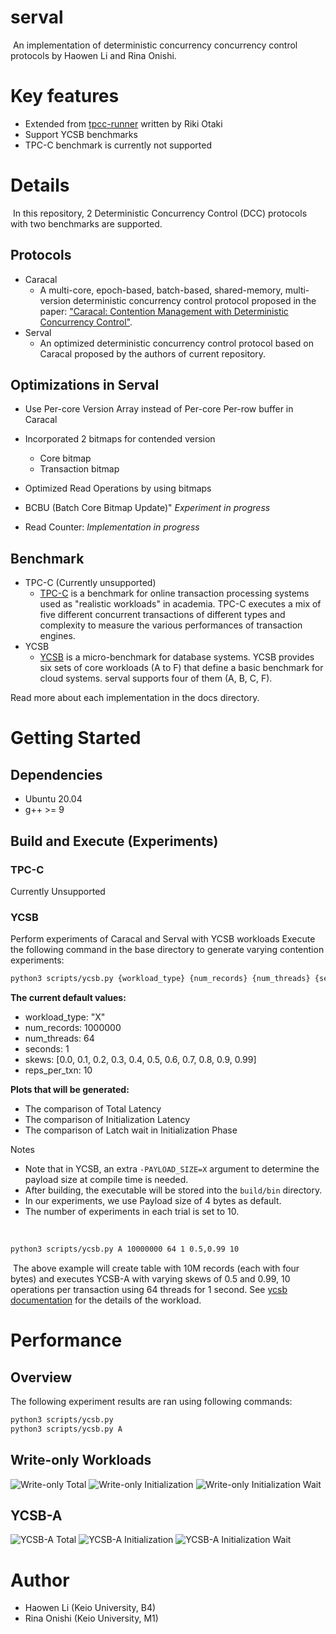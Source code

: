 # serval
​
An implementation of deterministic concurrency concurrency control protocols by Haowen Li and Rina Onishi.
​
# Key features
- Extended from [tpcc-runner](https://github.com/rotaki/tpcc-runner) written by Riki Otaki
- Support YCSB benchmarks
- TPC-C benchmark is currently not supported
​
# Details
​
In this repository, 2 Deterministic Concurrency Control (DCC) protocols with two benchmarks are supported.
​
## Protocols
- Caracal
  - A multi-core, epoch-based, batch-based, shared-memory, multi-version deterministic concurrency control protocol proposed in the paper: ["Caracal: Contention Management with Deterministic Concurrency Control"](https://www.eecg.toronto.edu/~ashvin/publications/caracal.pdf).
- Serval
  - An optimized deterministic concurrency control protocol based on Caracal proposed by the authors of current repository.


## Optimizations in Serval
- Use Per-core Version Array instead of Per-core Per-row buffer in Caracal

- Incorporated 2 bitmaps for contended version
  - Core bitmap
  - Transaction bitmap

- Optimized Read Operations by using bitmaps

- BCBU (Batch Core Bitmap Update)" *Experiment in progress*

- Read Counter: *Implementation in progress*

## Benchmark
- TPC-C (Currently unsupported)
  -  [TPC-C](http://www.tpc.org/tpcc/) is a benchmark for online transaction processing systems used as "realistic workloads" in academia.
TPC-C executes a mix of five different concurrent transactions of different types and complexity to measure the various performances of transaction engines.
- YCSB
  - [YCSB](https://ycsb.site) is a micro-benchmark for database systems. YCSB provides six sets of core workloads (A to F) that define a basic benchmark for cloud systems. serval supports four of them (A, B, C, F).
​

Read more about each implementation in the docs directory.
​
# Getting Started
## Dependencies
- Ubuntu 20.04
- g++ >= 9
​
## Build and Execute (Experiments)
### TPC-C
Currently Unsupported
​
### YCSB
Perform experiments of Caracal and Serval with YCSB workloads
​
Execute the following command in the base directory to generate varying contention experiments:
```sh
python3 scripts/ycsb.py {workload_type} {num_records} {num_threads} {seconds} {skews} {reps_per_txn} 
```
**​The current default values:**
- workload_type: "X"
- num_records: 1000000
- num_threads: 64
- seconds: 1
- skews: [0.0, 0.1, 0.2, 0.3, 0.4, 0.5, 0.6, 0.7, 0.8, 0.9, 0.99]
- reps_per_txn: 10

**Plots that will be generated:**
- The comparison of Total Latency
- The comparison of Initialization Latency
- The comparison of Latch wait in Initialization Phase

Notes
- Note that in YCSB, an extra `-PAYLOAD_SIZE=X` argument to determine the payload size at compile time is needed.
- After building, the executable will be stored into the `build/bin` directory.
- In our experiments, we use Payload size of 4 bytes as default. 
- The number of experiments in each trial is set to 10.

​
```sh
python3 scripts/ycsb.py A 10000000 64 1 0.5,0.99 10 
```
​
The above example will create table with 10M records (each with four bytes) and executes YCSB-A with varying skews of 0.5 and 0.99, 10 operations per transaction using 64 threads for 1 second. See [ycsb documentation](https://github.com/brianfrankcooper/YCSB/wiki/Core-Workloads) for the details of the workload.
​
# Performance
## Overview
The following experiment results are ran using following commands:
```sh
python3 scripts/ycsb.py 
python3 scripts/ycsb.py A
```

## Write-only Workloads
![Write-only Total](docs/write_only_vary_skew/TotalTime_varying_contention.png)
![Write-only Initialization](docs/write_only_vary_skew/InitializationTime_varying_contention.png)
![Write-only Initialization Wait](docs/write_only_vary_skew/WaitInInitialization_varying_contention.png)



## YCSB-A
![YCSB-A Total](docs/ycsb_a_vary_skew/TotalTime_varying_contention.png)
![YCSB-A Initialization](docs/ycsb_a_vary_skew/InitializationTime_varying_contention.png)
![YCSB-A Initialization Wait](docs/ycsb_a_vary_skew/WaitInInitialization_varying_contention.png)



# Author
- Haowen Li (Keio University, B4) 
- Rina Onishi (Keio University, M1)